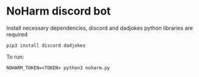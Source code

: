 # NoHarm discord bot

Install necessary dependencies, discord and dadjokes python libraries are required

`
pip3 install discord dadjokes
`

To run:

`
NOHARM_TOKEN=<TOKEN> python3 noharm.py
`

